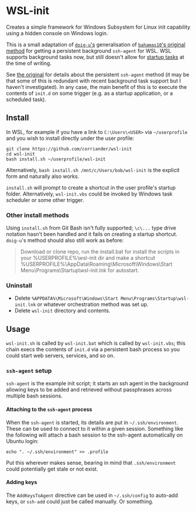 # WSL-init

Creates a simple framework for Windows Subsystem for Linux init capability using
a hidden console on Windows login.

This is a small adaptation of [`doig-u`'s](https://github.com/doig-u/wsl-init)
generalisation of [`bahamas10`'s original method][bahamas10]
for getting a persistent background `ssh-agent` for WSL.  WSL supports
background tasks now, but still doesn't allow for [startup
tasks](https://blogs.msdn.microsoft.com/commandline/2017/12/04/background-task-support-in-wsl/)
at the time of writing.

See [the original][bahamas10] for details about the persistent `ssh-agent` 
method (it may be that some of this is redundant with recent background task 
support but I haven't investigated). In any case, the main benefit of this is to
execute the contents of `init.d` on some trigger (e.g. as a startup application,
or a scheduled task).


## Install

In WSL, for example if you have a link to `C:\Users\<USER>` via `~/userprofile`
and you wish to install directly under the user profile:

	git clone https://github.com/corriander/wsl-init
	cd wsl-init
	bash install.sh ~/userprofile/wsl-init

Alternatively, `bash install.sh /mnt/c/Users/bob/wsl-init` is the explicit
form and naturally also works.

`install.sh` will prompt to create a shortcut in the user profile's startup
folder. Alternatively, `wsl-init.vbs` could be invoked by Windows task scheduler
or some other trigger.


### Other install methods

Using `install.sh` from Git Bash isn't fully supported; `\c\...` type drive
notation hasn't been handled and it fails on creating a startup shortcut.
`doig-u`'s method should also still work as before:

> Download or clone repo, run the install.bat for install the scripts in your
> %USERPROFILE%\wsl-init dir and make a shortcut
> %USERPROFILE%\AppData\Roaming\Microsoft\Windows\Start
> Menu\Programs\Startup\wsl-init.lnk for autostart.


### Uninstall

* Delete `%APPDATA%\Microsoft\Windows\Start Menu\Programs\Startup\wsl-init.lnk`
  or whatever orchestration method was set up.
* Delete `wsl-init` directory and contents.


## Usage

`wsl-init.sh` is called by `wsl-init.bat` which is called by `wsl-init.vbs`;
this chain execs the contents of `init.d` via a persistent bash process so you
could start web servers, services, and so on.


### `ssh-agent` setup

`ssh-agent` is the example init script; it starts an ssh agent in the
background allowing keys to be added and retrieved without passphrases across
multiple bash sessions.


#### Attaching to the `ssh-agent` process

When the `ssh-agent` is started, its details are put in `~/.ssh/environment`.
These can be used to connect to it within a given session. Something like the
following will attach a bash session to the ssh-agent automatically on Ubuntu
login:

	echo ". ~/.ssh/environment" >> .profile

Put this wherever makes sense, bearing in mind that `.ssh/environment` could
potentially get stale or not exist.


#### Adding keys

The `AddKeysToAgent` directive can be used in `~/.ssh/config` to auto-add keys,
or `ssh-add` could just be called manually. Or something.


[bahamas10]: https://github.com/bahamas10/windows-bash-ssh-agent
